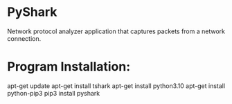 # PyShark
Network protocol analyzer application that captures packets from a network connection.

Program Installation:
==============
apt-get update
apt-get install tshark
apt-get install python3.10
apt-get install python-pip3
pip3 install pyshark




